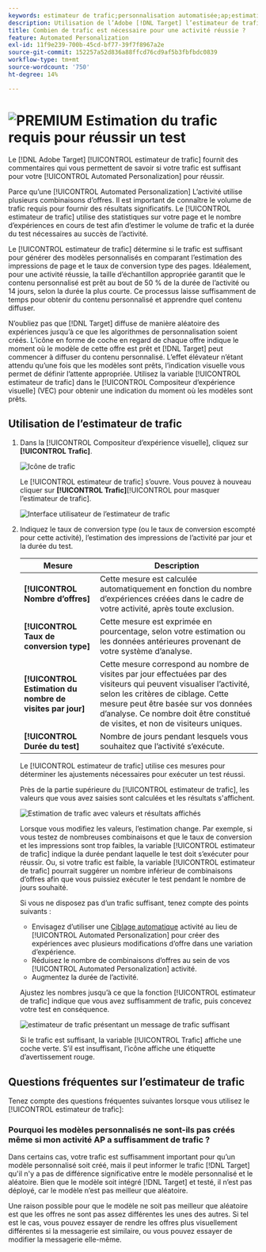 ```yaml
---
keywords: estimateur de trafic;personnalisation automatisée;ap;estimation du trafic;ciblage automatique
description: Utilisation de l’Adobe [!DNL Target] l’estimateur de trafic pour déterminer si votre activité Automated Personalization dispose d’un trafic suffisant.
title: Combien de trafic est nécessaire pour une activité réussie ?
feature: Automated Personalization
exl-id: 11f9e239-700b-45cd-bf77-39f7f8967a2e
source-git-commit: 152257a52d836a88ffcd76cd9af5b3fbfbdc0839
workflow-type: tm+mt
source-wordcount: '750'
ht-degree: 14%

---
```


# ![PREMIUM](/help/main/assets/premium.png) Estimation du trafic requis pour réussir un test

Le [!DNL Adobe Target] [!UICONTROL estimateur de trafic] fournit des commentaires qui vous permettent de savoir si votre trafic est suffisant pour votre [!UICONTROL Automated Personalization] pour réussir.

Parce qu’une [!UICONTROL Automated Personalization] L’activité utilise plusieurs combinaisons d’offres. Il est important de connaître le volume de trafic requis pour fournir des résultats significatifs. Le [!UICONTROL estimateur de trafic] utilise des statistiques sur votre page et le nombre d’expériences en cours de test afin d’estimer le volume de trafic et la durée du test nécessaires au succès de l’activité.

Le [!UICONTROL estimateur de trafic] détermine si le trafic est suffisant pour générer des modèles personnalisés en comparant l’estimation des impressions de page et le taux de conversion type des pages. Idéalement, pour une activité réussie, la taille d’échantillon appropriée garantit que le contenu personnalisé est prêt au bout de 50 % de la durée de l’activité ou 14 jours, selon la durée la plus courte. Ce processus laisse suffisamment de temps pour obtenir du contenu personnalisé et apprendre quel contenu diffuser.

N’oubliez pas que [!DNL Target] diffuse de manière aléatoire des expériences jusqu’à ce que les algorithmes de personnalisation soient créés. L’icône en forme de coche en regard de chaque offre indique le moment où le modèle de cette offre est prêt et [!DNL Target] peut commencer à diffuser du contenu personnalisé. L’effet élévateur n’étant attendu qu’une fois que les modèles sont prêts, l’indication visuelle vous permet de définir l’attente appropriée. Utilisez la variable [!UICONTROL estimateur de trafic] dans le [!UICONTROL Compositeur d’expérience visuelle] (VEC) pour obtenir une indication du moment où les modèles sont prêts.

## Utilisation de l’estimateur de trafic

1. Dans la [!UICONTROL Compositeur d’expérience visuelle], cliquez sur **[!UICONTROL Trafic]**.

   ![Icône de trafic](/help/main/c-activities/t-automated-personalization/assets/icon-traffic.png)

   Le [!UICONTROL estimateur de trafic] s’ouvre. Vous pouvez à nouveau cliquer sur **[!UICONTROL Trafic]**[!UICONTROL  pour masquer l’estimateur de trafic].

   ![Interface utilisateur de l’estimateur de trafic](assets/ap_est.png)

1. Indiquez le taux de conversion type (ou le taux de conversion escompté pour cette activité), l’estimation des impressions de l’activité par jour et la durée du test.

   | Mesure | Description |
   | --- | --- |
   | **[!UICONTROL Nombre d’offres]** | Cette mesure est calculée automatiquement en fonction du nombre d’expériences créées dans le cadre de votre activité, après toute exclusion. |
   | **[!UICONTROL Taux de conversion type]** | Cette mesure est exprimée en pourcentage, selon votre estimation ou les données antérieures provenant de votre système d’analyse. |
   | **[!UICONTROL Estimation du nombre de visites par jour]** | Cette mesure correspond au nombre de visites par jour effectuées par des visiteurs qui peuvent visualiser l’activité, selon les critères de ciblage. Cette mesure peut être basée sur vos données d’analyse. Ce nombre doit être constitué de visites, et non de visiteurs uniques. |
   | **[!UICONTROL Durée du test]** | Nombre de jours pendant lesquels vous souhaitez que l’activité s’exécute. |

   Le [!UICONTROL estimateur de trafic] utilise ces mesures pour déterminer les ajustements nécessaires pour exécuter un test réussi.

   Près de la partie supérieure du [!UICONTROL estimateur de trafic], les valeurs que vous avez saisies sont calculées et les résultats s&#39;affichent.

   ![Estimation de trafic avec valeurs et résultats affichés](assets/ap_est_no.png)

   Lorsque vous modifiez les valeurs, l’estimation change. Par exemple, si vous testez de nombreuses combinaisons et que le taux de conversion et les impressions sont trop faibles, la variable [!UICONTROL estimateur de trafic] indique la durée pendant laquelle le test doit s’exécuter pour réussir. Ou, si votre trafic est faible, la variable [!UICONTROL estimateur de trafic] pourrait suggérer un nombre inférieur de combinaisons d’offres afin que vous puissiez exécuter le test pendant le nombre de jours souhaité.

   Si vous ne disposez pas d’un trafic suffisant, tenez compte des points suivants :

   * Envisagez d’utiliser une [Ciblage automatique](/help/main/c-activities/auto-target/auto-target-to-optimize.md) activité au lieu de [!UICONTROL Automated Personalization] pour créer des expériences avec plusieurs modifications d’offre dans une variation d’expérience.
   * Réduisez le nombre de combinaisons d’offres au sein de vos [!UICONTROL Automated Personalization] activité.
   * Augmentez la durée de l’activité.

   Ajustez les nombres jusqu’à ce que la fonction [!UICONTROL estimateur de trafic] indique que vous avez suffisamment de trafic, puis concevez votre test en conséquence.

   ![estimateur de trafic présentant un message de trafic suffisant](assets/ap_est_yes.png)

   Si le trafic est suffisant, la variable [!UICONTROL Trafic] affiche une coche verte. S’il est insuffisant, l’icône affiche une étiquette d’avertissement rouge.

## Questions fréquentes sur l’estimateur de trafic

Tenez compte des questions fréquentes suivantes lorsque vous utilisez le [!UICONTROL estimateur de trafic]:

### Pourquoi les modèles personnalisés ne sont-ils pas créés même si mon activité AP a suffisamment de trafic ?

Dans certains cas, votre trafic est suffisamment important pour qu’un modèle personnalisé soit créé, mais il peut informer le trafic [!DNL Target] qu&#39;il n&#39;y a pas de différence significative entre le modèle personnalisé et le aléatoire. Bien que le modèle soit intégré [!DNL Target] et testé, il n’est pas déployé, car le modèle n’est pas meilleur que aléatoire.

Une raison possible pour que le modèle ne soit pas meilleur que aléatoire est que les offres ne sont pas assez différentes les unes des autres. Si tel est le cas, vous pouvez essayer de rendre les offres plus visuellement différentes si la messagerie est similaire, ou vous pouvez essayer de modifier la messagerie elle-même.
